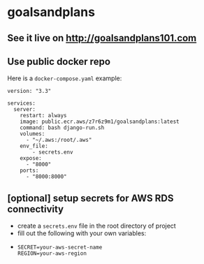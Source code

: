 # goalsandplans

## See it live on http://goalsandplans101.com

## Use public docker repo
Here is a `docker-compose.yaml` example:
```
version: "3.3"

services:
  server:
    restart: always
    image: public.ecr.aws/z7r6z9m1/goalsandplans:latest
    command: bash django-run.sh
    volumes:
      - "~/.aws:/root/.aws"
    env_file:
        - secrets.env
    expose:
      - "8000"
    ports:
      - "8000:8000"
```

## [optional] setup secrets for AWS RDS connectivity
* create a `secrets.env` file in the root directory of project
* fill out the following with your own variables:
*   ```
    SECRET=your-aws-secret-name
    REGION=your-aws-region
    ```
